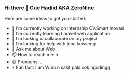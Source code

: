 ### Hi there 👋 Gue Hadiid AKA ZeroNine




Here are some ideas to get you started:

- 🔭 I’m currently working on Internship CV.Smart Inovasi
- 🌱 I’m currently learning Laravel web application
- 👯 I’m looking to collaborate on my project
- 🤔 I’m looking for help with tena kuissengi
- 💬 Ask me about Web
- 📫 How to reach me: h
- 😄 Pronouns: ...
- ⚡ Fun fact: I am Wibu n sakit pala cok ngodingg

